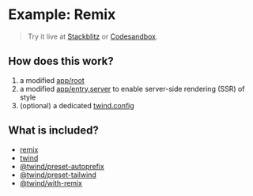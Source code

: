 # Example: Remix

> Try it live at [Stackblitz](https://stackblitz.com/fork/github/tw-in-js/twind/tree/next/examples/with-remix) or [Codesandbox](https://githubbox.com/tw-in-js/twind/tree/next/examples/with-remix).

## How does this work?

1. a modified [app/root](./app/root.tsx)
2. a modified [app/entry.server](./app/entry.server.tsx) to enable server-side rendering (SSR) of style
3. (optional) a dedicated [twind.config](./twind.config.js)

## What is included?

- [remix](https://www.npmjs.com/package/remix)
- [twind](https://github.com/tw-in-js/twind/tree/next/packages/twind)
- [@twind/preset-autoprefix](https://github.com/tw-in-js/twind/tree/next/packages/preset-autoprefix)
- [@twind/preset-tailwind](https://github.com/tw-in-js/twind/tree/next/packages/preset-tailwind)
- [@twind/with-remix](https://github.com/tw-in-js/twind/tree/next/packages/with-remix)
